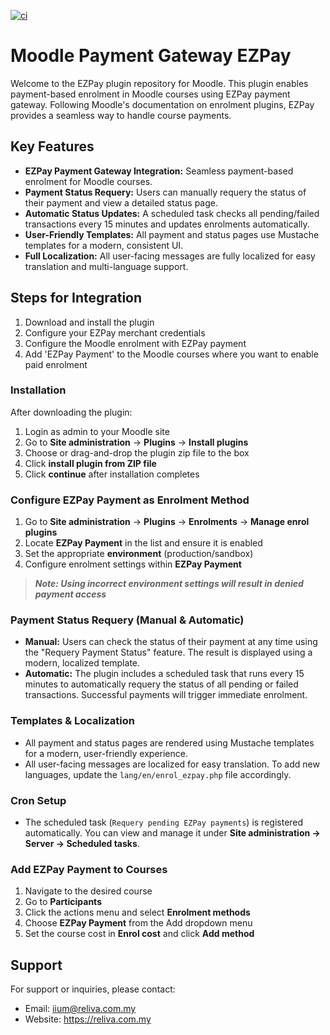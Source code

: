 [![ci](https://github.com/Reliva-Technology/ezpay-moodle-plugin/actions/workflows/ci.yml/badge.svg)](https://github.com/Reliva-Technology/ezpay-moodle-plugin/actions/workflows/ci.yml)
# Moodle Payment Gateway EZPay

Welcome to the EZPay plugin repository for Moodle. This plugin enables payment-based enrolment in Moodle courses using EZPay payment gateway. Following Moodle's documentation on enrolment plugins, EZPay provides a seamless way to handle course payments.

## Key Features
- **EZPay Payment Gateway Integration:** Seamless payment-based enrolment for Moodle courses.
- **Payment Status Requery:** Users can manually requery the status of their payment and view a detailed status page.
- **Automatic Status Updates:** A scheduled task checks all pending/failed transactions every 15 minutes and updates enrolments automatically.
- **User-Friendly Templates:** All payment and status pages use Mustache templates for a modern, consistent UI.
- **Full Localization:** All user-facing messages are fully localized for easy translation and multi-language support.

## Steps for Integration
1. Download and install the plugin
2. Configure your EZPay merchant credentials
3. Configure the Moodle enrolment with EZPay payment
4. Add 'EZPay Payment' to the Moodle courses where you want to enable paid enrolment

### Installation
After downloading the plugin:
1. Login as admin to your Moodle site
2. Go to **Site administration** -> **Plugins** -> **Install plugins**
3. Choose or drag-and-drop the plugin zip file to the box
4. Click **install plugin from ZIP file**
5. Click **continue** after installation completes

### Configure EZPay Payment as Enrolment Method
1. Go to **Site administration** -> **Plugins** -> **Enrolments** -> **Manage enrol plugins**
2. Locate **EZPay Payment** in the list and ensure it is enabled
3. Set the appropriate **environment** (production/sandbox)
4. Configure enrolment settings within **EZPay Payment**

>***Note: Using incorrect environment settings will result in denied payment access***

### Payment Status Requery (Manual & Automatic)
- **Manual:** Users can check the status of their payment at any time using the "Requery Payment Status" feature. The result is displayed using a modern, localized template.
- **Automatic:** The plugin includes a scheduled task that runs every 15 minutes to automatically requery the status of all pending or failed transactions. Successful payments will trigger immediate enrolment.

### Templates & Localization
- All payment and status pages are rendered using Mustache templates for a modern, user-friendly experience.
- All user-facing messages are localized for easy translation. To add new languages, update the `lang/en/enrol_ezpay.php` file accordingly.

### Cron Setup
- The scheduled task (`Requery pending EZPay payments`) is registered automatically. You can view and manage it under **Site administration → Server → Scheduled tasks**.

### Add EZPay Payment to Courses
1. Navigate to the desired course
2. Go to **Participants**
3. Click the actions menu and select **Enrolment methods**
4. Choose **EZPay Payment** from the Add dropdown menu
5. Set the course cost in **Enrol cost** and click **Add method**

## Support
For support or inquiries, please contact:
- Email: iium@reliva.com.my
- Website: https://reliva.com.my
